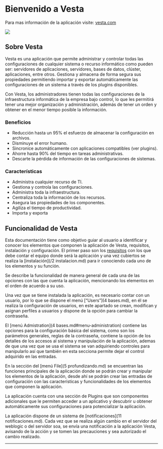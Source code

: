 # Bienvenido a Vesta

Para mas información de la aplicación visite: [vesta.com](http://vesta.baware.com.mx/)



![](/img/logo-vesta.png)




## Sobre Vesta

Vesta es una aplicación que permite administrar y controlar todas las configuraciones de cualquier sistema o recurso informático como pueden ser: servidores de aplicaciones, servidores, bases de datos, clúster, aplicaciones, entre otros. Gestiona y almacena de forma segura sus propiedades permitiendo importar y exportar automáticamente las configuraciones de un sistema a través de los plugins disponibles.

Con Vesta, los administradores tienen todas las configuraciones de la infraestructura informática de la empresa bajo control, lo que les permitirá tener una mejor organización y administración, además de tener un orden y obtener en el menor tiempo posible la información. 


### Beneficios

- Reducción hasta un 95% el esfuerzo de almacenar la configuración en archivos.
- Disminuye el error humano.
- Sincronice automáticamente con aplicaciones compatibles (ver plugins).
- Ahorre hasta 90% del tiempo en tareas administrativas.
- Descarte la pérdida de información de las configuraciones de sistemas.

### Características

- Administra cualquier recurso de TI.
- Gestiona y controla las configuraciones. 
- Administra toda la infraestructura. 
- Centraliza toda la información de los recursos. 
- Asegura las propiedades de los componentes. 
- Agiliza el tiempo de productividad. 
- Importa y exporta 

## Funcionalidad de Vesta

Esta documentación tiene como objetivo guiar al usuario a identificar y conocer los elementos que componen la aplicación de Vesta, requisitos, instalación y configuración. El primer paso son los [requisitos](/requisitos.md) con los que debe contar el equipo donde será la aplicación y una vez cubiertos se realiza la [instalación](/2 instalacion.md) para ir conociendo cada uno de los elementos y su función.


Se describe la funcionalidad de manera general de cada una de las opciones con las que cuenta la aplicación, mencionando los elementos en el orden de acuerdo a su uso.
 

Una vez que se tiene instalada la aplicación, es necesario contar con un usuario, por lo que se dispone el menú [“Users”](4 bases.md), en él se realiza la configuración de usuarios, en este apartado se crean, modifican y asignan perfiles a usuarios y dispone de la opción para cambiar la contraseña. 

El [menú Admistration](4 bases.md#menu-administration) contiene las opciones para la configuración básica del sistema, como son los parámetros generales, reglas de la contraseña, contiene la opción de los detalles de los accesos al sistema y manipulación de la aplicación, ademas de que una vez que se usa el sistema se van adquiriendo controles para manipularlo así que también en esta secciona permite dejar el control adquirido en las entradas.

En la sección del [menú File](5 profundizando.md) se encuentran las funciones principales de la aplicación donde se podrán crear y manipular los elementos de la aplicación, desde ahí se podrán crear las entradas de configuración con las características y funcionalidades de los elementos que componen la aplicación.


La aplicación cuenta con una sección de Plugins que son componentes adicionales que le permiten  acceder a un aplicativo y descubrir u obtener automáticamente sus configuraciones  para potencializar la aplicación.


La aplicación dispone de un sistema de [notificaciones](11 notificaciones.md). Cada vez que se realiza algún cambio en el servidor del weblogic o del servidor soa, se envía una notificación a la aplicación Vesta, avisando de la acción y se tomen las precauciones y sea autorizado el cambio realizado.


---


